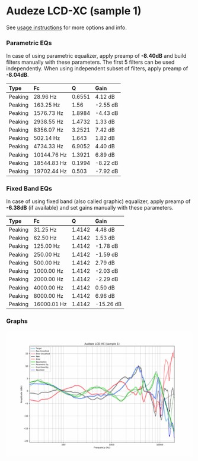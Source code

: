 # Audeze LCD-XC (sample 1)
See [usage instructions](https://github.com/jaakkopasanen/AutoEq#usage) for more options and info.

### Parametric EQs
In case of using parametric equalizer, apply preamp of **-8.40dB** and build filters manually
with these parameters. The first 5 filters can be used independently.
When using independent subset of filters, apply preamp of **-8.04dB**.

| Type    | Fc          |      Q | Gain     |
|:--------|:------------|:-------|:---------|
| Peaking | 28.96 Hz    | 0.6551 | 4.12 dB  |
| Peaking | 163.25 Hz   | 1.56   | -2.55 dB |
| Peaking | 1576.73 Hz  | 1.8984 | -4.43 dB |
| Peaking | 2938.55 Hz  | 1.4732 | 1.33 dB  |
| Peaking | 8356.07 Hz  | 3.2521 | 7.42 dB  |
| Peaking | 502.14 Hz   | 1.643  | 1.82 dB  |
| Peaking | 4734.33 Hz  | 6.9052 | 4.40 dB  |
| Peaking | 10144.76 Hz | 1.3921 | 6.89 dB  |
| Peaking | 18544.83 Hz | 0.1994 | -8.22 dB |
| Peaking | 19702.44 Hz | 0.503  | -7.92 dB |

### Fixed Band EQs
In case of using fixed band (also called graphic) equalizer, apply preamp of **-6.38dB**
(if available) and set gains manually with these parameters.

| Type    | Fc          |      Q | Gain      |
|:--------|:------------|:-------|:----------|
| Peaking | 31.25 Hz    | 1.4142 | 4.48 dB   |
| Peaking | 62.50 Hz    | 1.4142 | 1.53 dB   |
| Peaking | 125.00 Hz   | 1.4142 | -1.78 dB  |
| Peaking | 250.00 Hz   | 1.4142 | -1.59 dB  |
| Peaking | 500.00 Hz   | 1.4142 | 2.79 dB   |
| Peaking | 1000.00 Hz  | 1.4142 | -2.03 dB  |
| Peaking | 2000.00 Hz  | 1.4142 | -2.29 dB  |
| Peaking | 4000.00 Hz  | 1.4142 | 0.50 dB   |
| Peaking | 8000.00 Hz  | 1.4142 | 6.96 dB   |
| Peaking | 16000.01 Hz | 1.4142 | -15.26 dB |

### Graphs
![](./Audeze%20LCD-XC%20(sample%201).png)